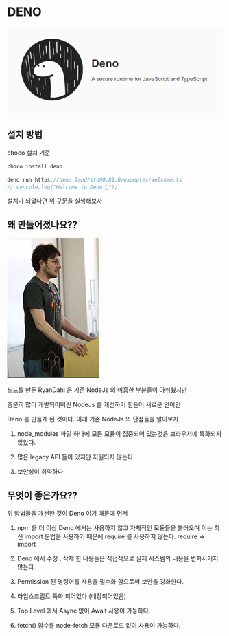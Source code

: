 # DENO

<img src="./gitImages/DenoLogo.png">

## 설치 방법

choco 설치 기준

```javascript
choco install deno
```

```javascript
deno run https://deno.land/std@0.81.0/examples/welcome.ts
// console.log("Welcome to Deno 🦕");
```

설치가 되었다면 위 구문을 실행해보자

## 왜 만들어졌나요??

<img src="./gitImages/RyanDahl.png">

노드를 만든 RyanDahl 은 기존 NodeJs 의 미흡한 부분들이 아쉬웠지만

충분히 많이 개발되어버린 NodeJs 를 개선하기 힘들어 새로운 언어인

Deno 를 만들게 된 것이다. 아래 기존 NodeJs 의 단점들을 알아보자

1. node_modules 파일 하나에 모든 모듈이 집중되어 있는것은 브라우저에 특화되지 않았다.

2. 많은 legacy API 들이 있지만 지원되지 않는다.

3. 보안성이 취약하다.

## 무엇이 좋은가요??

위 방법들을 개선한 것이 Deno 이기 때문에 먼저

1. npm 을 더 이상 Deno 에서는 사용하지 않고 자체적인 모듈들을 불러오며
   이는 최신 import 문법을 사용하기 때문에 require 를 사용하지 않는다. require => import

2. Deno 에서 수정 , 삭제 한 내용들은 직접적으로 실제 시스템의 내용을 변화시키지 않는다.

3. Permission 된 명령어를 사용을 필수화 함으로써 보안을 강화한다.

4. 타입스크립트 특화 되어있다 (내장되어있음)

5. Top Level 에서 Async 없이 Await 사용이 가능하다.

6. fetch() 함수를 node-fetch 모듈 다운로드 없이 사용이 가능하다.
